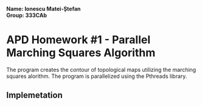 **Name: Ionescu Matei-Ștefan**  
**Group: 333CAb**

# APD Homework #1 - Parallel Marching Squares Algorithm

The program creates the contour of topological maps utilizing the marching squares alorithm. The program is parallelized using the Pthreads library.

## Implemetation




